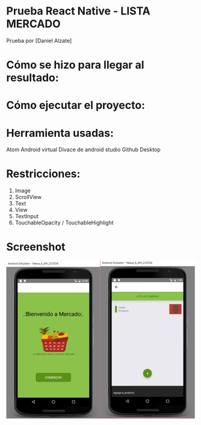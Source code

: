 # Prueba React Native - LISTA MERCADO
Prueba por [Daniel Alzate]

# Cómo se hizo para llegar al resultado:

# Cómo ejecutar el proyecto:

# Herramienta usadas:
Atom
Android virtual Divace de android studio
Github Desktop

# Restricciones: 
1. Image
2. ScrollView  
3. Text 
4. View 
5. TextInput
6. TouchableOpacity / TouchableHighlight 

# Screenshot
![alt text](./mercado.png)
